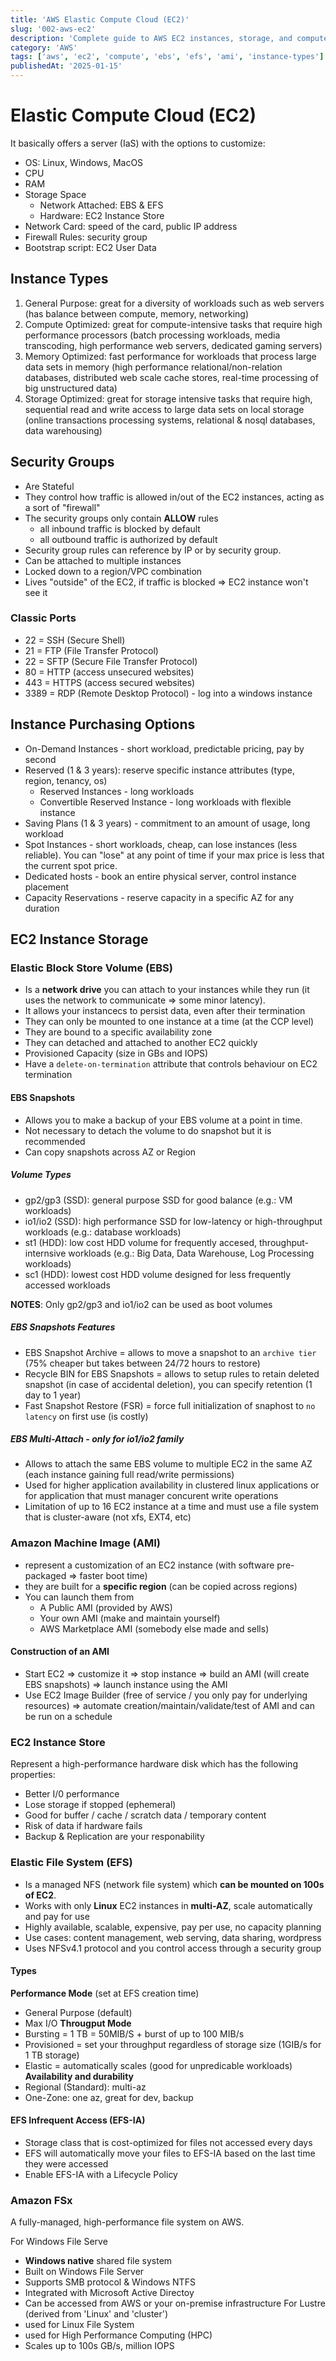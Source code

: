 ```yaml
---
title: 'AWS Elastic Compute Cloud (EC2)'
slug: '002-aws-ec2'
description: 'Complete guide to AWS EC2 instances, storage, and compute services'
category: 'AWS'
tags: ['aws', 'ec2', 'compute', 'ebs', 'efs', 'ami', 'instance-types']
publishedAt: '2025-01-15'
---
```


# Elastic Compute Cloud (EC2)

It basically offers a server (IaS) with the options to customize:

- OS: Linux, Windows, MacOS
- CPU
- RAM
- Storage Space
  - Network Attached: EBS & EFS
  - Hardware: EC2 Instance Store
- Network Card: speed of the card, public IP address
- Firewall Rules: security group
- Bootstrap script: EC2 User Data

## Instance Types

1. General Purpose: great for a diversity of workloads such as web servers (has balance between compute, memory, networking)
2. Compute Optimized: great for compute-intensive tasks that require high performance processors (batch processing workloads, media transcoding, high performance web servers, dedicated gaming servers)
3. Memory Optimized: fast performance for workloads that process large data sets in memory (high performance relational/non-relation databases, distributed web scale cache stores, real-time processing of big unstructured data)
4. Storage Optimized: great for storage intensive tasks that require high, sequential read and write access to large data sets on local storage (online transactions processing systems, relational & nosql databases, data warehousing)

## Security Groups

- Are Stateful
- They control how traffic is allowed in/out of the EC2 instances, acting as a sort of "firewall"
- The security groups only contain **ALLOW** rules
  - all inbound traffic is blocked by default
  - all outbound traffic is authorized by default
- Security group rules can reference by IP or by security group.
- Can be attached to multiple instances
- Locked down to a region/VPC combination
- Lives "outside" of the EC2, if traffic is blocked => EC2 instance won't see it

### Classic Ports

- 22 = SSH (Secure Shell)
- 21 = FTP (File Transfer Protocol)
- 22 = SFTP (Secure File Transfer Protocol)
- 80 = HTTP (access unsecured websites)
- 443 = HTTPS (access secured websites)
- 3389 = RDP (Remote Desktop Protocol) - log into a windows instance

## Instance Purchasing Options

- On-Demand Instances - short workload, predictable pricing, pay by second
- Reserved (1 & 3 years): reserve specific instance attributes (type, region, tenancy, os)
  - Reserved Instances - long workloads
  - Convertible Reserved Instance - long workloads with flexible instance
- Saving Plans (1 & 3 years) - commitment to an amount of usage, long workload
- Spot Instances - short workloads, cheap, can lose instances (less reliable). You can "lose" at any point of time if your max price is less that the current spot price.
- Dedicated hosts - book an entire physical server, control instance placement
- Capacity Reservations - reserve capacity in a specific AZ for any duration

## EC2 Instance Storage

### Elastic Block Store Volume (EBS)

- Is a **network drive** you can attach to your instances while they run (it uses the network to communicate => some minor latency).
- It allows your instancecs to persist data, even after their termination
- They can only be mounted to one instance at a time (at the CCP level)
- They are bound to a specific availability zone
- They can detached and attached to another EC2 quickly
- Provisioned Capacity (size in GBs and IOPS)
- Have a `delete-on-termination` attribute that controls behaviour on EC2 termination

#### EBS Snapshots

- Allows you to make a backup of your EBS volume at a point in time.
- Not necessary to detach the volume to do snapshot but it is recommended
- Can copy snapshots across AZ or Region

##### Volume Types

- gp2/gp3 (SSD): general purpose SSD for good balance (e.g.: VM workloads)
- io1/io2 (SSD): high performance SSD for low-latency or high-throughput workloads (e.g.: database workloads)
- st1 (HDD): low cost HDD volume for frequently accesed, throughput-internsive workloads (e.g.: Big Data, Data Warehouse, Log Processing workloads)
- sc1 (HDD): lowest cost HDD volume designed for less frequently accessed workloads

**NOTES**: Only gp2/gp3 and io1/io2 can be used as boot volumes

##### EBS Snapshots Features

- EBS Snapshot Archive = allows to move a snapshot to an `archive tier` (75% cheaper but takes between 24/72 hours to restore)
- Recycle BIN for EBS Snapshots = allows to setup rules to retain deleted snapshot (in case of accidental deletion), you can specify retention (1 day to 1 year)
- Fast Snapshot Restore (FSR) = force full initialization of snaphost to `no latency` on first use (is costly)

##### EBS Multi-Attach - only for io1/io2 family

- Allows to attach the same EBS volume to multiple EC2 in the same AZ (each instance gaining full read/write permissions)
- Used for higher application availability in clustered linux applications or for application that must manager concurent write operations
- Limitation of up to 16 EC2 instance at a time and must use a file system that is cluster-aware (not xfs, EXT4, etc)

### Amazon Machine Image (AMI)

- represent a customization of an EC2 instance (with software pre-packaged => faster boot time)
- they are built for a **specific region** (can be copied across regions)
- You can launch them from
  - A Public AMI (provided by AWS)
  - Your own AMI (make and maintain yourself)
  - AWS Marketplace AMI (somebody else made and sells)

#### Construction of an AMI

- Start EC2 => customize it => stop instance => build an AMI (will create EBS snapshots) => launch instance using the AMI
- Use EC2 Image Builder (free of service / you only pay for underlying resources) => automate creation/maintain/validate/test of AMI and can be run on a schedule

### EC2 Instance Store

Represent a high-performance hardware disk which has the following properties:

- Better I/0 performance
- Lose storage if stopped (ephemeral)
- Good for buffer / cache / scratch data / temporary content
- Risk of data if hardware fails
- Backup & Replication are your responability

### Elastic File System (EFS)

- Is a managed NFS (network file system) which **can be mounted on 100s of EC2**.
- Works with only **Linux** EC2 instances in **multi-AZ**, scale automatically and pay for use
- Highly available, scalable, expensive, pay per use, no capacity planning
- Use cases: content management, web serving, data sharing, wordpress
- Uses NFSv4.1 protocol and you control access through a security group

#### Types

**Performance Mode** (set at EFS creation time)

- General Purpose (default)
- Max I/O
  **Througput Mode**
- Bursting = 1 TB = 50MIB/S + burst of up to 100 MIB/s
- Provisioned = set your throughput regardless of storage size (1GIB/s for 1 TB storage)
- Elastic = automatically scales (good for unpredicable workloads)
  **Availability and durability**
- Regional (Standard): multi-az
- One-Zone: one az, great for dev, backup

#### EFS Infrequent Access (EFS-IA)

- Storage class that is cost-optimized for files not accessed every days
- EFS will automatically move your files to EFS-IA based on the last time they were accessed
- Enable EFS-IA with a Lifecycle Policy

### Amazon FSx

A fully-managed, high-performance file system on AWS.

For Windows File Serve

- **Windows native** shared file system
- Built on Windows File Server
- Supports SMB protocol & Windows NTFS
- Integrated with Microsoft Active Directoy
- Can be accessed from AWS or your on-premise infrastructure
  For Lustre (derived from 'Linux' and 'cluster')
- used for Linux File System
- used for High Performance Computing (HPC)
- Scales up to 100s GB/s, million IOPS
